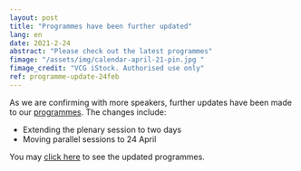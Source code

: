 ```yaml
---
layout: post
title: "Programmes have been further updated"
lang: en
date: 2021-2-24
abstract: "Please check out the latest programmes"
fimage: "/assets/img/calendar-april-21-pin.jpg "
fimage_credit: "VCG iStock. Authorised use only"
ref: programme-update-24feb
---
```

As we are confirming with more speakers, further updates have been made to our [programmes](/programmes). The changes include:

- Extending the plenary session to two days
- Moving parallel sessions to 24 April

You may [click here](/programmes) to see the updated programmes.
